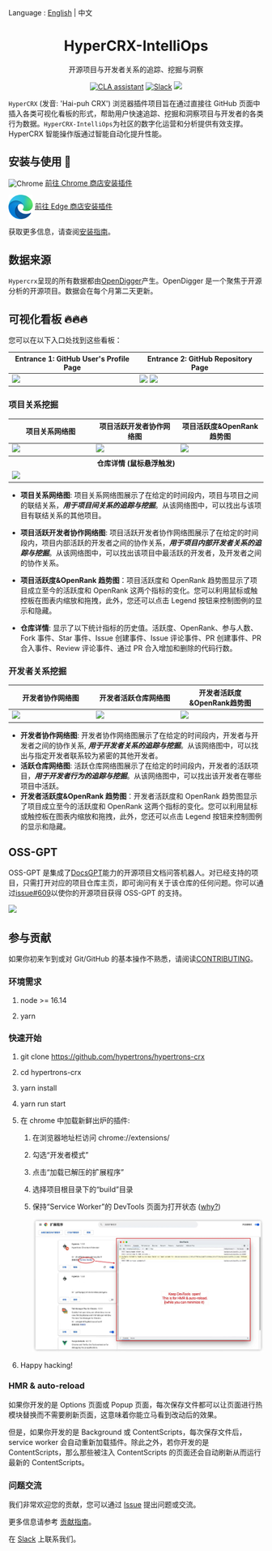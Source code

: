 Language : [English](./README.md) | 中文

<h1 align="center">HyperCRX-IntelliOps</h1>

<div align="center">

开源项目与开发者关系的追踪、挖掘与洞察

[![CLA assistant](https://cla-assistant.io/readme/badge/hypertrons/hypertrons-crx)](https://cla-assistant.io/hypertrons/hypertrons-crx)
[![Slack](https://img.shields.io/badge/slack-join_chat-success.svg?logo=slack)](https://join.slack.com/t/hypertrons/shared_invite/zt-1a7tfc1tx-5YP8m59Yg~vSqiMBMeUJnQ)
[![](https://img.shields.io/badge/Data-OpenDigger-2097FF)](https://github.com/X-lab2017/open-digger)

</div>

`HyperCRX` (发音: 'Hai-puh CRX') 浏览器插件项目旨在通过直接往 GitHub 页面中插入各类可视化看板的形式，帮助用户快速追踪、挖掘和洞察项目与开发者的各类行为数据。`HyperCRX-IntelliOps`为社区的数字化运营和分析提供有效支撑。HyperCRX 智能操作版通过智能自动化提升性能。

## 安装与使用 📢

<img src="https://raw.githubusercontent.com/alrra/browser-logos/90fdf03c/src/chrome/chrome.svg" width="48" alt="Chrome" valign="middle"> [前往 Chrome 商店安装插件](https://chrome.google.com/webstore/detail/hypercrx/ijchfbpdgeljmhnhokmekkecpbdkgabc)

<img src="https://raw.githubusercontent.com/alrra/browser-logos/90fdf03c/src/edge/edge.svg" width="48" alt="Edge" valign="middle"> [前往 Edge 商店安装插件](https://microsoftedge.microsoft.com/addons/detail/hypercrx/lbbajaehiibofpconjgdjonmkidpcome)

获取更多信息，请查阅[安装指南](./INSTALLATION.zh-CN.md)。

## 数据来源

`Hypercrx`呈现的所有数据都由[OpenDigger](https://github.com/X-lab2017/open-digger)产生。OpenDigger 是一个聚焦于开源分析的开源项目。数据会在每个月第二天更新。

## 可视化看板 🔥🔥🔥

您可以在以下入口处找到这些看板：

<table>
  <thead>
    <tr>
      <th width="50%">Entrance 1: GitHub User's Profile Page</th>
      <th width="50%">Entrance 2: GitHub Repository Page</th>
    </tr>
  </thead>
  <tbody>
    <tr>
      <td>
        <img
          src="https://user-images.githubusercontent.com/115639837/202907271-3eafea52-0dfd-4376-a896-b7ebbd75ae1d.png"
        />
      </td>
      <td>
        <img
          src="https://user-images.githubusercontent.com/32434520/210231755-34c788a8-ac2c-4993-b139-eb14aceee858.png"
        />
        <img
          src="https://user-images.githubusercontent.com/115639837/202907348-678bfaca-81a0-40b3-a0ee-1e9a4931961b.png"
        />
      </td>
    </tr>
  </tbody>
</table>

### 项目关系挖掘

 <table> 
   <thead> 
     <tr> 
       <th width="33%">项目关系网络图</th> 
       <th width="33%">项目活跃开发者协作网络图</th> 
       <th width="34%">项目活跃度&OpenRank趋势图</th> 
     </tr> 
   </thead> 
   <tbody> 
     <tr> 
       <td> 
         <img 
           src="https://user-images.githubusercontent.com/32434520/210232109-6d3fbb9a-89a9-4c81-987b-18a2623e7aba.gif"
         /> 
       </td> 
       <td> 
         <img 
           src="https://user-images.githubusercontent.com/90528630/171819879-d76a3f01-444a-4544-8d46-de539c5684c3.gif"
         /> 
       </td> 
       <td>
         <img 
           src="https://user-images.githubusercontent.com/115639837/202907049-d799bfe1-2bd2-4ef0-a467-cc480c6488eb.gif"
         /> </td>
     </tr> 
     <tr> 
       <th colspan="3">仓库详情 (鼠标悬浮触发)</th> 
     </tr> 
     <tr> 
       <td colspan="3"> 
         <img 
           src="https://user-images.githubusercontent.com/32434520/202904112-f0f8386f-582d-4883-8e24-1be437f88ee0.png"
         /> 
       </td> 
     </tr> 
   </tbody> 
 </table>

- **项目关系网络图**: 项目关系网络图展示了在给定的时间段内，项目与项目之间的联结关系，**_用于项目间关系的追踪与挖掘_**。从该网络图中，可以找出与该项目有联结关系的其他项目。

- **项目活跃开发者协作网络图**: 项目活跃开发者协作网络图展示了在给定的时间段内，项目内部活跃的开发者之间的协作关系，**_用于项目内部开发者关系的追踪与挖掘_**。从该网络图中，可以找出该项目中最活跃的开发者，及开发者之间的协作关系。

- **项目活跃度&OpenRank 趋势图**：项目活跃度和 OpenRank 趋势图显示了项目成立至今的活跃度和 OpenRank 这两个指标的变化。您可以利用鼠标或触控板在图表内缩放和拖拽，此外，您还可以点击 Legend 按钮来控制图例的显示和隐藏。

- **仓库详情**: 显示了以下统计指标的历史值。活跃度、OpenRank、参与人数、Fork 事件、Star 事件、Issue 创建事件、Issue 评论事件、PR 创建事件、PR 合入事件、Review 评论事件、通过 PR 合入增加和删除的代码行数。

### 开发者关系挖掘

 <table> 
   <thead> 
     <tr> 
       <th width="33%">开发者协作网络图</th> 
       <th width="33%">开发者活跃仓库网络图</th> 
       <th width="34%">开发者活跃度&OpenRank趋势图</th> 
     </tr> 
   </thead> 
   <tbody> 
     <tr> 
       <td> 
         <img 
           src="https://user-images.githubusercontent.com/90528630/171820059-96c6da74-3d29-4e79-a08d-a07861682646.gif"
         /> 
       </td> 
       <td> 
         <img 
           src="https://user-images.githubusercontent.com/32434520/210232362-320c39ca-360d-4d60-a439-23bd02d611a6.gif"
         /> 
       </td> 
       <td>
         <img 
           src="https://user-images.githubusercontent.com/115639837/202906644-4a22a336-fded-4ef2-82e1-16c3cb749d32.gif"
         /> </td>
     </tr> 
   </tbody> 
 </table>

- **开发者协作网络图**: 开发者协作网络图展示了在给定的时间段内，开发者与开发者之间的协作关系, **_用于开发者关系的追踪与挖掘_**。从该网络图中，可以找出与指定开发者联系较为紧密的其他开发者。
- **活跃仓库网络图**: 活跃仓库网络图展示了在给定的时间段内，开发者的活跃项目，**_用于开发者行为的追踪与挖掘_**。从该网络图中，可以找出该开发者在哪些项目中活跃。
- **开发者活跃度&OpenRank 趋势图**：开发者活跃度和 OpenRank 趋势图显示了项目成立至今的活跃度和 OpenRank 这两个指标的变化。您可以利用鼠标或触控板在图表内缩放和拖拽，此外，您还可以点击 Legend 按钮来控制图例的显示和隐藏。

## OSS-GPT

OSS-GPT 是集成了[DocsGPT](https://github.com/arc53/docsgpt)能力的开源项目文档问答机器人。对已经支持的项目，只需打开对应的项目仓库主页，即可询问有关于该仓库的任何问题。你可以通过[issue#609](https://github.com/hypertrons/hypertrons-crx/issues/609)以使你的开源项目获得 OSS-GPT 的支持。

<img 
  src="https://user-images.githubusercontent.com/104072573/228415232-cc81eab2-5566-4775-bf27-c385881deb20.png"
/>

## 参与贡献

如果你初来乍到或对 Git/GitHub 的基本操作不熟悉，请阅读[CONTRIBUTING](./CONTRIBUTING.md)。

### 环境需求

1. node >= 16.14

2. yarn

### 快速开始

1. git clone https://github.com/hypertrons/hypertrons-crx

2. cd hypertrons-crx

3. yarn install

4. yarn run start

5. 在 chrome 中加载新鲜出炉的插件:

   1. 在浏览器地址栏访问 chrome://extensions/

   2. 勾选“开发者模式”

   3. 点击“加载已解压的扩展程序”

   4. 选择项目根目录下的“build”目录

   5. 保持“Service Worker”的 DevTools 页面为打开状态 ([why?](https://github.com/hypertrons/hypertrons-crx/pull/274#discussion_r811878203))

      ![](./assets/keep-service-worker-devtools-open.jpeg)

6. Happy hacking!

### HMR & auto-reload

如果你开发的是 Options 页面或 Popup 页面，每次保存文件都可以让页面进行热模块替换而不需要刷新页面，这意味着你能立马看到改动后的效果。

但是，如果你开发的是 Background 或 ContentScripts，每次保存文件后，service worker 会自动重新加载插件。除此之外，若你开发的是 ContentScripts，那么那些被注入 ContentScripts 的页面还会自动刷新从而运行最新的 ContentScripts。

### 问题交流

我们非常欢迎您的贡献，您可以通过 [Issue](https://github.com/hypertrons/hypertrons-crx/issues) 提出问题或交流。

更多信息请参考 [贡献指南](./CONTRIBUTING.md)。

在 <a href="https://join.slack.com/t/hypertrons/shared_invite/zt-1a7tfc1tx-5YP8m59Yg~vSqiMBMeUJnQ" target="_blank">Slack</a> 上联系我们。
